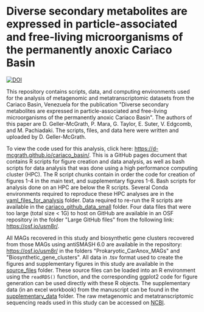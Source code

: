 # Diverse secondary metabolites are expressed in particle-associated and free-living microorganisms of the permanently anoxic Cariaco Basin

[![DOI](https://zenodo.org/badge/509871897.svg)](https://zenodo.org/badge/latestdoi/509871897)

This repository contains scripts, data, and computing environments used for the analysis of metagenomic and metatranscriptomic datasets from the Cariaco Basin, Venezuela for the publication "Diverse secondary metabolites are expressed in particle-associated and free-living microorganisms of the permanently anoxic Cariaco Basin". The authors of this paper are D. Geller-McGrath, P. Mara, G. Taylor, E. Suter, V. Edgcomb, and M. Pachiadaki. The scripts, files, and data here were written and uploaded by D. Geller-McGrath.

To view the code used for this analysis, click here: https://d-mcgrath.github.io/cariaco_basin/. This is a GitHub pages document that contains R scripts for figure creation and data analysis, as well as bash scripts for data analysis that was done using a high performance computing cluster (HPC). The R script chunks contain in order the code for creation of figures 1-4 in the main text, and supplementary figures 1-6. Bash scripts for analysis done on an HPC are below the R scripts. Several Conda environments required to reproduce these HPC analyses are in the [yaml_files_for_analysis](https://github.com/d-mcgrath/cariaco_basin/tree/main/yaml_files_for_analysis) folder. Data required to re-run the R scripts are available in the [cariaco_github_data_small](https://github.com/d-mcgrath/cariaco_basin/tree/main/cariaco_github_data_small) folder. Four data files that were too large (total size < 1G) to host on GitHub are available in an OSF repository in the folder "Large GitHub files" from the following link: https://osf.io/usm8r/. 

All MAGs recovered in this study and biosynthetic gene clusters recovered from those MAGs using antiSMASH 6.0 are available in the repository: https://osf.io/usm8r/ in the folders "Prokaryotic_CarAnox_MAGs" and "Biosynthetic_gene_clusters". All data in .tsv format used to create the figures and supplementary figures in this study are available in the [source_files](https://github.com/d-mcgrath/cariaco_basin/tree/main/source_files) folder. These source files can be loaded into an R environment using the `readRDS()` function, and the corresponding ggplot2 code for figure generation can be used directly with these R objects. The supplementary data (in an excel workbook) from the manuscript can be found in the [supplementary_data](https://github.com/d-mcgrath/cariaco_basin/tree/main/supplementary_data) folder. The raw metagenomic and metatranscriptomic sequencing reads used in this study can be accessed on [NCBI](https://www.ncbi.nlm.nih.gov/bioproject/?term=PRJNA326482).
